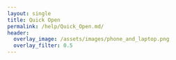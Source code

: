 ```yaml
---
layout: single
title: Quick Open
permalink: /help/Quick_Open.md/
header:
  overlay_image: /assets/images/phone_and_laptop.png
  overlay_filter: 0.5
---
```


